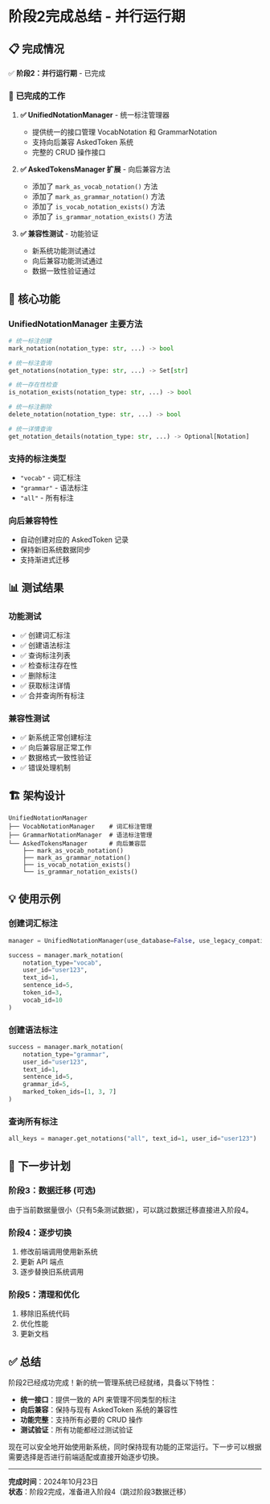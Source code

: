 # 阶段2完成总结 - 并行运行期

## 📋 **完成情况**

✅ **阶段2：并行运行期** - 已完成

### 🎯 **已完成的工作**

1. **✅ UnifiedNotationManager** - 统一标注管理器
   - 提供统一的接口管理 VocabNotation 和 GrammarNotation
   - 支持向后兼容 AskedToken 系统
   - 完整的 CRUD 操作接口

2. **✅ AskedTokensManager 扩展** - 向后兼容方法
   - 添加了 `mark_as_vocab_notation()` 方法
   - 添加了 `mark_as_grammar_notation()` 方法
   - 添加了 `is_vocab_notation_exists()` 方法
   - 添加了 `is_grammar_notation_exists()` 方法

3. **✅ 兼容性测试** - 功能验证
   - 新系统功能测试通过
   - 向后兼容功能测试通过
   - 数据一致性验证通过

## 🔧 **核心功能**

### **UnifiedNotationManager 主要方法**

```python
# 统一标注创建
mark_notation(notation_type: str, ...) -> bool

# 统一标注查询
get_notations(notation_type: str, ...) -> Set[str]

# 统一存在性检查
is_notation_exists(notation_type: str, ...) -> bool

# 统一标注删除
delete_notation(notation_type: str, ...) -> bool

# 统一详情查询
get_notation_details(notation_type: str, ...) -> Optional[Notation]
```

### **支持的标注类型**
- `"vocab"` - 词汇标注
- `"grammar"` - 语法标注  
- `"all"` - 所有标注

### **向后兼容特性**
- 自动创建对应的 AskedToken 记录
- 保持新旧系统数据同步
- 支持渐进式迁移

## 📊 **测试结果**

### **功能测试**
- ✅ 创建词汇标注
- ✅ 创建语法标注
- ✅ 查询标注列表
- ✅ 检查标注存在性
- ✅ 删除标注
- ✅ 获取标注详情
- ✅ 合并查询所有标注

### **兼容性测试**
- ✅ 新系统正常创建标注
- ✅ 向后兼容层正常工作
- ✅ 数据格式一致性验证
- ✅ 错误处理机制

## 🏗️ **架构设计**

```
UnifiedNotationManager
├── VocabNotationManager    # 词汇标注管理
├── GrammarNotationManager  # 语法标注管理
└── AskedTokensManager      # 向后兼容层
    ├── mark_as_vocab_notation()
    ├── mark_as_grammar_notation()
    ├── is_vocab_notation_exists()
    └── is_grammar_notation_exists()
```

## 💡 **使用示例**

### **创建词汇标注**
```python
manager = UnifiedNotationManager(use_database=False, use_legacy_compatibility=True)

success = manager.mark_notation(
    notation_type="vocab",
    user_id="user123",
    text_id=1,
    sentence_id=5,
    token_id=3,
    vocab_id=10
)
```

### **创建语法标注**
```python
success = manager.mark_notation(
    notation_type="grammar",
    user_id="user123",
    text_id=1,
    sentence_id=5,
    grammar_id=5,
    marked_token_ids=[1, 3, 7]
)
```

### **查询所有标注**
```python
all_keys = manager.get_notations("all", text_id=1, user_id="user123")
```

## 🔄 **下一步计划**

### **阶段3：数据迁移** (可选)
由于当前数据量很小（只有5条测试数据），可以跳过数据迁移直接进入阶段4。

### **阶段4：逐步切换**
1. 修改前端调用使用新系统
2. 更新 API 端点
3. 逐步替换旧系统调用

### **阶段5：清理和优化**
1. 移除旧系统代码
2. 优化性能
3. 更新文档

## ✅ **总结**

阶段2已经成功完成！新的统一管理系统已经就绪，具备以下特性：

- **统一接口**：提供一致的 API 来管理不同类型的标注
- **向后兼容**：保持与现有 AskedToken 系统的兼容性
- **功能完整**：支持所有必要的 CRUD 操作
- **测试验证**：所有功能都经过测试验证

现在可以安全地开始使用新系统，同时保持现有功能的正常运行。下一步可以根据需要选择是否进行前端适配或直接开始逐步切换。

---

**完成时间**：2024年10月23日  
**状态**：阶段2完成，准备进入阶段4（跳过阶段3数据迁移）

